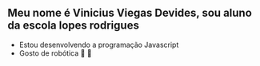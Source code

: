 ## Meu nome é Vinicius Viegas Devides, sou aluno da escola lopes rodrigues
- Estou desenvolvendo a programação Javascript
- Gosto de robótica 🤖 🖤
